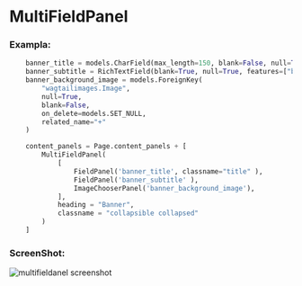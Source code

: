# MultiFieldPanel
### Exampla:
```python
    banner_title = models.CharField(max_length=150, blank=False, null=True)
    banner_subtitle = RichTextField(blank=True, null=True, features=["bold", "italic"])
    banner_background_image = models.ForeignKey(
        "wagtailimages.Image",
        null=True,
        blank=False,
        on_delete=models.SET_NULL,
        related_name="+"
    )

    content_panels = Page.content_panels + [
        MultiFieldPanel(
            [
                FieldPanel('banner_title', classname="title" ),
                FieldPanel('banner_subtitle' ),
                ImageChooserPanel('banner_background_image'),
            ],
            heading = "Banner",
            classname = "collapsible collapsed"
        )
    ]
```
### ScreenShot:
![multifieldanel screenshot](https://github.com/saidul-islam-tuhin/Persoanl-Cheatsheet/blob/master/Screenshot%20from%202020-07-18%2000-58-19.png)
